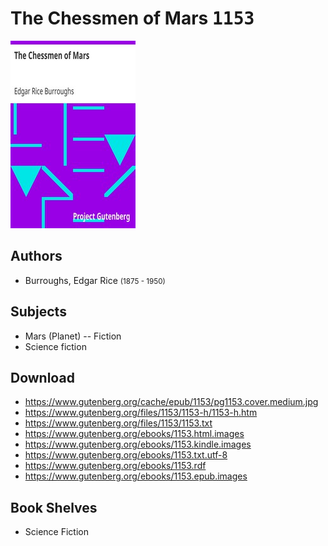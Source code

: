 # The Chessmen of Mars <kbd>1153</kbd>

![](./cover.medium.jpg "")

## Authors


 - Burroughs, Edgar Rice <small>(1875 - 1950)</small>

## Subjects


 - Mars (Planet) -- Fiction
 - Science fiction

## Download


 - https://www.gutenberg.org/cache/epub/1153/pg1153.cover.medium.jpg
 - https://www.gutenberg.org/files/1153/1153-h/1153-h.htm
 - https://www.gutenberg.org/files/1153/1153.txt
 - https://www.gutenberg.org/ebooks/1153.html.images
 - https://www.gutenberg.org/ebooks/1153.kindle.images
 - https://www.gutenberg.org/ebooks/1153.txt.utf-8
 - https://www.gutenberg.org/ebooks/1153.rdf
 - https://www.gutenberg.org/ebooks/1153.epub.images

## Book Shelves


 - Science Fiction
